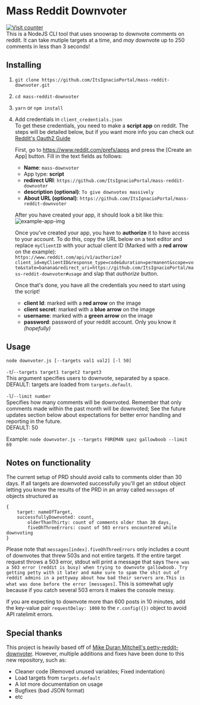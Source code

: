 # Mass Reddit Downvoter    
[![Visit counter](https://hits.seeyoufarm.com/api/count/incr/badge.svg?url=https%3A%2F%2Fgithub.com%2FItsIgnacioPortal%2Fmass-reddit-downvoter%2F&count_bg=%23555555&title_bg=%2317b595&icon=&icon_color=%23E7E7E7&title=Visit+counter&edge_flat=false)](https://hits.seeyoufarm.com)     
This is a NodeJS CLI tool that uses snoowrap to downvote comments on reddit. It can take mutiple targets at a time, and *may* downvote up to 250 comments in less than 3 seconds! 

## Installing
1. `git clone https://github.com/ItsIgnacioPortal/mass-reddit-downvoter.git`
2. `cd mass-reddit-downvoter`
3. `yarn` or `npm install`
4. Add credentials in `client_credentials.json`    
	To get these credentials, you need to make a **script app** on reddit. The steps will be detailed below, but if you want more info you can check out [Reddit's Oauth2 Guide](https://github.com/reddit/reddit/wiki/OAuth2)
	
	First, go to https://www.reddit.com/prefs/apps and press the [Create an App] button. Fill in the text fields as follows:
	- **Name**: `mass-downvoter`
	- App type: **script**
	- **redirect URI**: `https://github.com/ItsIgnacioPortal/mass-reddit-downvoter`
	- **description (optional)**: `To give downvotes massively`
	- **About URL (optional)**: `https://github.com/ItsIgnacioPortal/mass-reddit-downvoter`

	After you have created your app, it should look a bit like this:
	![example-app-img](https://github.com/ItsIgnacioPortal/mass-reddit-downvoter/blob/master/example-app.jpg?raw=true)

	Once you've created your app, you have to **authorize** it to have access to your account. To do this, copy the URL below on a text editor and replace `myClientID` with your actual client ID (Marked with a **red arrow** on the example):     
	`https://www.reddit.com/api/v1/authorize?client_id=myClientID&response_type=code&duration=permanent&scope=vote&state=banana&redirect_uri=https://github.com/ItsIgnacioPortal/mass-reddit-downvoter#usage`
	and slap that *authorize* button.
	
	Once that's done, you have all the credentials you need to start using the script!
	- **client Id**: marked with a **red arrow** on the image
	- **client secret**: marked with a **blue arrow** on the image
	- **username**: marked with a **green arrow** on the image
	- **password**: password of your reddit account. Only you know it *(hopefully)*
	
## Usage

`node downvoter.js [--targets val1 val2] [-l 50]`

`-t`/`--targets target1 target2 target3`    
This argument specifies users to downvote, separated by a space.    
DEFAULT: targets are loaded from `targets.default`.

`-l`/`--limit number`    
Specifies how many comments will be downvoted.
Remember that only comments made within the past month will be downvoted; See the future updates section below about expectations for better error handling and reporting in the future.    
DEFAULT: 50

Example: `node downvoter.js --targets F0REM4N spez gallowboob --limit 69`

## Notes on functionality
The current setup of PRD should avoid calls to comments older than 30 days. If all targets are downvoted successfully you'll get an stdout object letting you know the results of the PRD in an array called `messages` of objects structured as
```
{
	target: nameOfTarget,
	successfullyDownvoted: count,
		olderThanThirty: count of comments older than 30 days,
		fiveOhThreeErrors: count of 503 errors encountered while downvoting
}
```
Please note that `messages[index].fiveOhThreeErrors` only includes a count of downvotes that threw 503s and not entire targets. If the entire target request throws a 503 error, stdout will print a message that says `There was a 503 error (reddit is busy) when trying to downvote gallowboob. Try getting petty with it later and make sure to spam the shit out of reddit admins in a pettyway about how bad their servers are.This is what was done before the error [messages]`. This is somewhat ugly because if you catch several 503 errors it makes the console messy. 

If you are expecting to downvote more than 600 posts in 10 minutes, add the key-value pair `requestDelay: 1000` to the `r.config({})` object to avoid API ratelimit errors. 

## Special thanks

This project is heavily based off of [Mike Duran Mitchell's petty-reddit-downvoter](https://github.com/mike-duran-mitchell/petty-reddit-downvoter).
However, multiple additions and fixes have been done to this new repository, such as:

- Cleaner code (Removed unused variables; Fixed indentation)
- Load targets from `targets.default`
- A lot more documentation on usage
- Bugfixes (bad JSON format)
- etc
